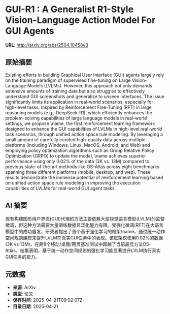 # GUI-R1 : A Generalist R1-Style Vision-Language Action Model For GUI Agents

**URL**: http://arxiv.org/abs/2504.10458v3

## 原始摘要

Existing efforts in building Graphical User Interface (GUI) agents largely
rely on the training paradigm of supervised fine-tuning on Large
Vision-Language Models (LVLMs). However, this approach not only demands
extensive amounts of training data but also struggles to effectively understand
GUI screenshots and generalize to unseen interfaces. The issue significantly
limits its application in real-world scenarios, especially for high-level
tasks. Inspired by Reinforcement Fine-Tuning (RFT) in large reasoning models
(e.g., DeepSeek-R1), which efficiently enhances the problem-solving
capabilities of large language models in real-world settings, we propose \name,
the first reinforcement learning framework designed to enhance the GUI
capabilities of LVLMs in high-level real-world task scenarios, through unified
action space rule modeling. By leveraging a small amount of carefully curated
high-quality data across multiple platforms (including Windows, Linux, MacOS,
Android, and Web) and employing policy optimization algorithms such as Group
Relative Policy Optimization (GRPO) to update the model, \name achieves
superior performance using only 0.02\% of the data (3K vs. 13M) compared to
previous state-of-the-art methods like OS-Atlas across eight benchmarks
spanning three different platforms (mobile, desktop, and web). These results
demonstrate the immense potential of reinforcement learning based on unified
action space rule modeling in improving the execution capabilities of LVLMs for
real-world GUI agent tasks.


## AI 摘要

现有构建图形用户界面(GUI)代理的方法主要依赖大型视觉语言模型(LVLM)的监督微调，但这种方法需要大量训练数据且泛化能力有限。受强化微调(RFT)在大语言模型中的成功启发，研究者提出了首个基于强化学习的框架\name，通过统一动作空间规则建模来提升LVLM在真实GUI任务中的表现。该框架仅使用0.02%的数据(3K vs 13M)，在跨8个移动/桌面/网页基准测试中超越了当前最佳方法OS-Atlas。结果表明，基于统一动作空间规则的强化学习能显著提升LVLM执行真实GUI任务的能力。

## 元数据

- **来源**: ArXiv
- **类型**: 论文
- **保存时间**: 2025-04-21T09:02:07Z
- **目录日期**: 2025-04-21
